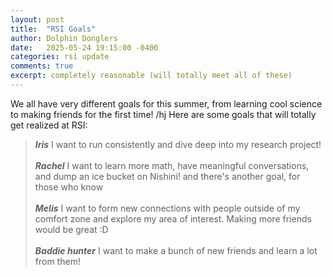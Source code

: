 ```yaml
---
layout: post
title:  "RSI Goals"
author: Dolphin Donglers
date:   2025-05-24 19:15:00 -0400
categories: rsi update
comments: true
excerpt: completely reasonable (will totally meet all of these)
---
```


We all have very different goals for this summer, from learning cool science to making friends for the first time! /hj Here are some goals that will totally get realized at RSI:

> ***Iris*** I want to run consistently and dive deep into my research project!
<br><br>
> ***Rachel*** I want to learn more math, have meaningful conversations, and dump an ice bucket on Nishini! and there's another goal, for those who know
<br><br>
> ***Melis*** I want to form new connections with people outside of my comfort zone and explore my area of interest. Making more friends would be great :D
<br><br>
> ***Baddie hunter*** I want to make a bunch of new friends and learn a lot from them!
